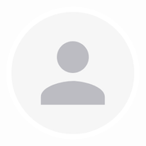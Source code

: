 
<svg width="480" height="480" fill="none" xmlns="http://www.w3.org/2000/svg"><rect opacity=".1" width="480" height="480" rx="32" fill="#fff"/><path d="M374.308 240c0 71.691-58.117 129.808-129.808 129.808S114.692 311.691 114.692 240 172.809 110.192 244.5 110.192 374.308 168.309 374.308 240z" fill="#F6F6F6" stroke="#fff" stroke-width="10.385"/><path fill-rule="evenodd" clip-rule="evenodd" d="M244.5 256.2c-21.627 0-64.8 10.854-64.8 32.4v16.2h129.6v-16.2c0-21.546-43.173-32.4-64.8-32.4m0-16.2c17.901 0 32.4-14.499 32.4-32.4 0-17.901-14.499-32.4-32.4-32.4-17.901 0-32.4 14.499-32.4 32.4 0 17.901 14.499 32.4 32.4 32.4" fill="#35374A" opacity=".3"/></svg>
